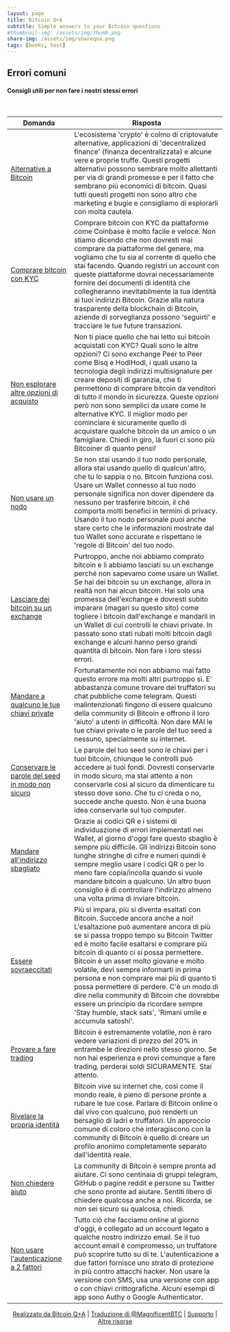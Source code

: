 ```yaml
---
layout: page
title: Bitcoin Q+A
subtitle: Simple answers to your Bitcoin questions
#thumbnail-img: /assets/img/thumb.png
share-img: /assets/img/shareqna.png
tags: [books, test]
---
```


## Errori comuni

#### Consigli utili per non fare i nostri stessi errori

<br/>


| Domanda                                                   | Risposta                                                                             |
|------------------------------------------------------------|------------------------------------------------------------------------------------|  
| [Alternative a Bitcoin]() | L'ecosistema 'crypto' è colmo di criptovalute alternative, applicazioni di 'decentralized finance' (finanza decentralizzata) e alcune vere e proprie truffe. Questi progetti alternativi possono sembrare molto allettanti per via di grandi promesse e per il fatto che sembrano più economici di bitcoin. Quasi tutti questi progetti non sono altro che marketing e bugie e consigliamo di esplorarli con molta cautela. |
| [Comprare bitcoin con KYC]() | Comprare bitcoin con KYC da piattaforme come Coinbase è molto facile e veloce. Non stiamo dicendo che non dovresti mai comprare da piattaforme del genere, ma vogliamo che tu sia al corrente di quello che stai facendo. Quando registri un account con queste piattaforme dovrai necessariamente fornire dei documenti di identità che collegheranno inevitabilmente la tua identità ai tuoi indirizzi Bitcoin. Grazie alla natura trasparente della blockchain di Bitcoin, aziende di sorveglianza possono 'seguirti' e tracciare le tue future transazioni. |
| [Non esplorare altre opzioni di acquisto]() | Non ti piace quello che hai letto sui bitcoin acquistati con KYC? Quali sono le altre opzioni? Ci sono exchange Peer to Peer come Bisq e HodlHodl, i quali usano la tecnologia degli indirizzi multisignature per creare depositi di garanzia, che ti permettono di comprare bitcoin da venditori di tutto il mondo in sicurezza. Queste opzioni però non sono semplici da usare come le alternative KYC. Il miglior modo per cominciare è sicuramente quello di acquistare qualche bitcoin da un amico o un famigliare. Chiedi in giro, là fuori ci sono più Bitcoiner di quanto pensi! |
| [Non usare un nodo]() | Se non stai usando il tuo nodo personale, allora stai usando quello di qualcun'altro, che tu lo sappia o no. Bitcoin funziona così. Usare un Wallet connesso al tuo nodo personale significa non dover dipendere da nessuno per trasferire bitcoin, il ché comporta molti benefici in termini di privacy. Usando il tuo nodo personale puoi anche stare certo che le informazioni mostrate dal tuo Wallet sono accurate e rispettano le 'regole di Bitcoin' del tuo nodo. |
| [Lasciare dei bitcoin su un exchange]() |  Purtroppo, anche noi abbiamo comprato bitcoin e li abbiamo lasciati su un exchange perché non sapevamo come usare un Wallet. Se hai dei bitcoin su un exchange, allora in realtà non hai alcun bitcoin. Hai solo una promessa dell'exchange e dovresti subito imparare (magari su questo sito) come togliere i bitcoin dall'exchange e mandarli in un Wallet di cui controlli le chiavi private. In passato sono stati rubati molti bitcoin dagli exchange e alcuni hanno perso grandi quantità di bitcoin. Non fare i loro stessi errori. |
| [Mandare a qualcuno le tue chiavi private]() | Fortunatamente noi non abbiamo mai fatto questo errore ma molti altri purtroppo sì. E' abbastanza comune trovare dei truffatori su chat pubbliche come telegram. Questi malintenzionati fingono di essere qualcuno della community di Bitcoin e offrono il loro 'aiuto' a utenti in difficoltà. Non dare MAI le tue chiavi private o le parole del tuo seed a nessuno, specialmente su internet. |
| [Conservare le parole del seed in modo non sicuro]() | Le parole del tuo seed sono le chiavi per i tuoi bitcoin, chiunque le controlli può accedere ai tuoi fondi. Dovresti conservarle in modo sicuro, ma stai attento a non conservarle così al sicuro da dimenticare tu stesso dove sono. Che tu ci creda o no, succede anche questo. Non è una buona idea conservarle sul tuo computer. |
| [Mandare all'indirizzo sbagliato]() | Grazie ai codici QR e i sistemi di individuazione di errori implementati nei Wallet, al giorno d'oggi fare questo sbaglio è sempre più difficile. Gli indirizzi Bitcoin sono lunghe stringhe di cifre e numeri quindi è sempre meglio usare i codici QR o per lo meno fare copia/incolla quando si vuole mandare bitcoin a qualcuno. Un altro buon consiglio è di controllare l'indirizzo almeno una volta prima di inviare bitcoin. |
| [Essere sovraeccitati]() | Più si impara, più si diventa esaltati con Bitcoin. Succede ancora anche a noi! L'esaltazione può aumentare ancora di più se si passa troppo tempo su Bitcoin Twitter ed è molto facile esaltarsi e comprare più bitcoin di quanto ci si possa permettere. Bitcoin è un asset molto giovane e molto volatile, devi sempre informarti in prima persona e non comprare mai più di quanto ti possa permettere di perdere. C'è un modo di dire nella community di Bitcoin che dovrebbe essere un principio da ricordare sempre 'Stay humble, stack sats', 'Rimani umile e accumula satoshi'. |
| [Provare a fare trading]() | Bitcoin è estremamente volatile, non è raro vedere variazioni di prezzo del 20% in entrambe le direzioni nello stesso giorno. Se non hai esperienza e provi comunque a fare trading, perderai soldi SICURAMENTE. Stai attento. |
| [Rivelare la propria identità]() | Bitcoin vive su internet che, così come il mondo reale, è pieno di persone pronte a rubare le tue cose. Parlare di Bitcoin online o dal vivo con qualcuno, può renderti un bersaglio di ladri e truffatori. Un approccio comune di coloro che interagiscono con la community di Bitcoin è quello di creare un profilo anonimo completamente separato dall'identità reale. |
| [Non chiedere aiuto]() | La community di Bitcoin è sempre pronta ad aiutare. Ci sono centinaia di gruppi telegram, GitHub o pagine reddit e persone su Twitter che sono pronte ad aiutare. Sentiti libero di chiedere qualcosa anche a noi. Ricorda, se non sei sicuro su qualcosa, chiedi. |
| [Non usare l'autenticazione a 2 fattori]() | Tutto ciò che facciamo online al giorno d'oggi, è collegato ad un account legato a qualche nostro indirizzo email. Se il tuo account email è compromesso, un truffatore può scoprire tutto su di te. L'autenticazione a due fattori fornisce uno strato di protezione in più contro attacchi hacker. Non usare la versione con SMS, usa una versione con app o con chiavi crittografiche. Alcuni esempi di app sono Authy o Google Authenticator. |   
    
    
<p align="center">
  <a href="https://twitter.com/BitcoinQ_A">Realizzato da Bitcoin Q+A</a> |
  <a href="https://twitter.com/MagnificentBTC">Traduzione di @MagnificentBTC</a> |
  <a href="http://stacking.tips">Supporto</a> |
  <a href="https://bitcoiner.guide">Altre risorse</a>
  <br><br>
</p>

